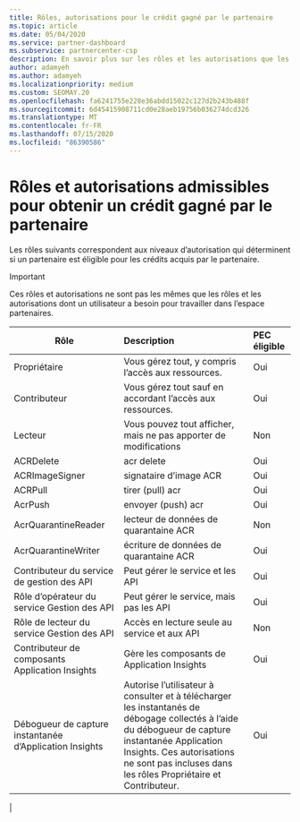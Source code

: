 ```yaml
---
title: Rôles, autorisations pour le crédit gagné par le partenaire
ms.topic: article
ms.date: 05/04/2020
ms.service: partner-dashboard
ms.subservice: partnercenter-csp
description: En savoir plus sur les rôles et les autorisations que les partenaires peuvent obtenir en tant que crédit gagné (PEC). Ils diffèrent des rôles à travailler dans l’espace partenaires.
author: adamyeh
ms.author: adamyeh
ms.localizationpriority: medium
ms.custom: SEOMAY.20
ms.openlocfilehash: fa6241755e228e36abdd15022c127d2b243b488f
ms.sourcegitcommit: 6d45415908711cd0e28aeb19756b036274dcd326
ms.translationtype: MT
ms.contentlocale: fr-FR
ms.lasthandoff: 07/15/2020
ms.locfileid: "86390586"
---
```

# <a name="roles-and-permissions-eligible-to-earn-partner-earned-credit"></a>Rôles et autorisations admissibles pour obtenir un crédit gagné par le partenaire

Les rôles suivants correspondent aux niveaux d’autorisation qui déterminent si un partenaire est éligible pour les crédits acquis par le partenaire.

>[!Important]
>Ces rôles et autorisations ne sont pas les mêmes que les rôles et les autorisations dont un utilisateur a besoin pour travailler dans l’espace partenaires.

|**Rôle**   |**Description**   |**PEC éligible**   |
|-----------------|:------------------|:--------------|
|Propriétaire  |Vous gérez tout, y compris l’accès aux ressources.|Oui|
|Contributeur |Vous gérez tout sauf en accordant l’accès aux ressources.|Oui|
|Lecteur|Vous pouvez tout afficher, mais ne pas apporter de modifications|Non|
|ACRDelete|acr delete|Oui|
|ACRImageSigner|signataire d’image ACR|Oui|
|ACRPull|tirer (pull) acr|Oui|
|AcrPush|envoyer (push) acr|Oui|
|AcrQuarantineReader|lecteur de données de quarantaine ACR|Non|
|AcrQuarantineWriter| écriture de données de quarantaine ACR|Oui|
|Contributeur du service de gestion des API|Peut gérer le service et les API|Oui|
|Rôle d’opérateur du service Gestion des API|Peut gérer le service, mais pas les API|Oui|
|Rôle de lecteur du service Gestion des API|Accès en lecture seule au service et aux API|Non|
|Contributeur de composants Application Insights|Gère les composants de Application Insights|Oui|
|Débogueur de capture instantanée d’Application Insights|Autorise l’utilisateur à consulter et à télécharger les instantanés de débogage collectés à l’aide du débogueur de capture instantanée Application Insights. Ces autorisations ne sont pas incluses dans les rôles Propriétaire et Contributeur.|Oui|
|